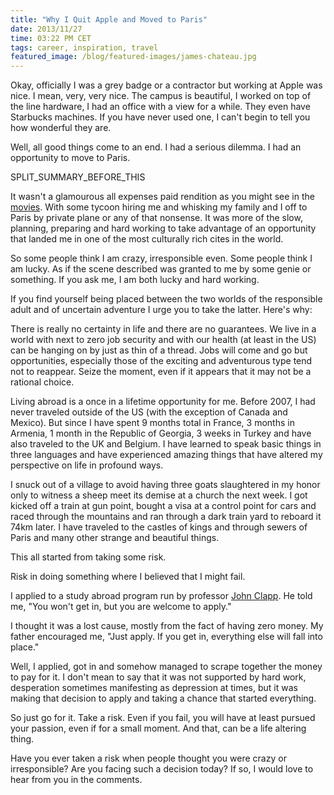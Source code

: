 ```yaml
---
title: "Why I Quit Apple and Moved to Paris"
date: 2013/11/27
time: 03:22 PM CET
tags: career, inspiration, travel
featured_image: /blog/featured-images/james-chateau.jpg
---
```


Okay, officially I was a grey badge or a contractor but working at Apple was nice. I mean, very, very nice. The campus is beautiful, I worked on top of the line hardware, I had an office with a view for a while. They even have Starbucks machines. If you have never used one, I can't begin to tell you how wonderful they are.

Well, all good things come to an end. I had a serious dilemma. I had an opportunity to move to Paris.

SPLIT\_SUMMARY\_BEFORE\_THIS

It wasn't a glamourous all expenses paid rendition as you might see in the [movies](http://toptenfilmz.com/top-ten-films-that-make-you-want-to-move-to-paris/). With some tycoon hiring me and whisking my family and I off to Paris by private plane or any of that nonsense. It was more of the slow, planning, preparing and hard working to take advantage of an opportunity that landed me in one of the most culturally rich cites in the world.

So some people think I am crazy, irresponsible even. Some people think I am lucky. As if the scene described was granted to me by some genie or something. If you ask me, I am both lucky and hard working.

If you find yourself being placed between the two worlds of the responsible adult and of uncertain adventure I urge you to take the latter. Here's why:

There is really no certainty in life and there are no guarantees. We live in a world with next to zero job security and with our health (at least in the US) can be hanging on by just as thin of a thread. Jobs will come and go but opportunities, especially those of the exciting and adventurous type tend not to reappear. Seize the moment, even if it appears that it may not be a rational choice.

Living abroad is a once in a lifetime opportunity for me. Before 2007, I had never traveled outside of the US (with the exception of Canada and Mexico). But since I have spent 9 months total in France, 3 months in Armenia, 1 month in the Republic of Georgia, 3 weeks in Turkey and have also traveled to the UK and Belgium. I have learned to speak basic things in three languages and have experienced amazing things that have altered my perspective on life in profound ways.

I snuck out of a village to avoid having three goats slaughtered in my honor only to witness a sheep meet its demise at a church the next week. I got kicked off a train at gun point, bought a visa at a control point for cars and raced through the mountains and ran through a dark train yard to reboard it 74km later. I have traveled to the castles of kings and through sewers of Paris and many other strange and beautiful things.

This all started from taking some risk.

Risk in doing something where I believed that I might fail.

I applied to a study abroad program run by professor [John Clapp](https://en.wikipedia.org/wiki/John_Clapp_(artist)). He told me, "You won't get in, but you are welcome to apply."

I thought it was a lost cause, mostly from the fact of having zero money. My father encouraged me, "Just apply. If you get in, everything else will fall into place."

Well, I applied, got in and somehow managed to scrape together the money to pay for it. I don't mean to say that it was not supported by hard work, desperation sometimes manifesting as depression at times, but it was making that decision to apply and taking a chance that started everything.

So just go for it. Take a risk. Even if you fail, you will have at least pursued your passion, even if for a small moment. And that, can be a life altering thing.

Have you ever taken a risk when people thought you were crazy or irresponsible? Are you facing such a decision today? If so, I would love to hear from you in the comments.
